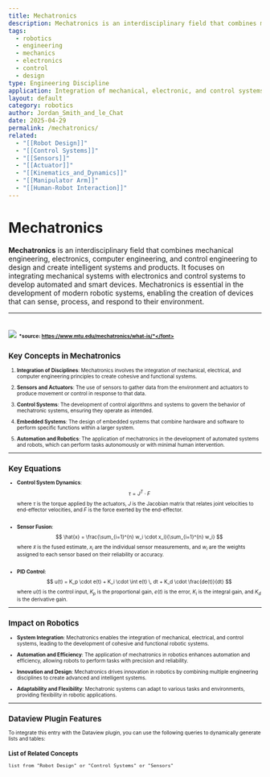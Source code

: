 ```yaml
---
title: Mechatronics
description: Mechatronics is an interdisciplinary field that combines mechanical engineering, electronics, computer engineering, and control engineering to design and create intelligent systems and products.
tags:
  - robotics
  - engineering
  - mechanics
  - electronics
  - control
  - design
type: Engineering Discipline
application: Integration of mechanical, electronic, and control systems
layout: default
category: robotics
author: Jordan_Smith_and_le_Chat
date: 2025-04-29
permalink: /mechatronics/
related:
  - "[[Robot Design]]"
  - "[[Control Systems]]"
  - "[[Sensors]]"
  - "[[Actuator]]"
  - "[[Kinematics_and_Dynamics]]"
  - "[[Manipulator Arm]]"
  - "[[Human-Robot Interaction]]"
---
```


# Mechatronics

**Mechatronics** is an interdisciplinary field that combines mechanical engineering, electronics, computer engineering, and control engineering to design and create intelligent systems and products. It focuses on integrating mechanical systems with electronics and control systems to develop automated and smart devices. Mechatronics is essential in the development of modern robotic systems, enabling the creation of devices that can sense, process, and respond to their environment.

---
<img src="https://www.mtu.edu/mechatronics/what-is/images/shutterstock-368354981-banner2400.jpg"></img>
<font size=1>*source: https://www.mtu.edu/mechatronics/what-is/*</font>
---

## Key Concepts in Mechatronics

1. **Integration of Disciplines**: Mechatronics involves the integration of mechanical, electrical, and computer engineering principles to create cohesive and functional systems.

2. **Sensors and Actuators**: The use of sensors to gather data from the environment and actuators to produce movement or control in response to that data.

3. **Control Systems**: The development of control algorithms and systems to govern the behavior of mechatronic systems, ensuring they operate as intended.

4. **Embedded Systems**: The design of embedded systems that combine hardware and software to perform specific functions within a larger system.

5. **Automation and Robotics**: The application of mechatronics in the development of automated systems and robots, which can perform tasks autonomously or with minimal human intervention.

---

## Key Equations

- **Control System Dynamics**:
  $$
  \tau = J^T \cdot F
  $$
  where $\tau$ is the torque applied by the actuators, $J$ is the Jacobian matrix that relates joint velocities to end-effector velocities, and $F$ is the force exerted by the end-effector.
  <br></br>

- **Sensor Fusion**:
  $$
  \hat{x} = \frac{\sum_{i=1}^{n} w_i \cdot x_i}{\sum_{i=1}^{n} w_i}
  $$
  where $\hat{x}$ is the fused estimate, $x_i$ are the individual sensor measurements, and $w_i$ are the weights assigned to each sensor based on their reliability or accuracy.
  <br></br>

- **PID Control**:
  $$
  u(t) = K_p \cdot e(t) + K_i \cdot \int e(t) \, dt + K_d \cdot \frac{de(t)}{dt}
  $$
  where $u(t)$ is the control input, $K_p$ is the proportional gain, $e(t)$ is the error, $K_i$ is the integral gain, and $K_d$ is the derivative gain.

---

## Impact on Robotics

- **System Integration**: Mechatronics enables the integration of mechanical, electrical, and control systems, leading to the development of cohesive and functional robotic systems.

- **Automation and Efficiency**: The application of mechatronics in robotics enhances automation and efficiency, allowing robots to perform tasks with precision and reliability.

- **Innovation and Design**: Mechatronics drives innovation in robotics by combining multiple engineering disciplines to create advanced and intelligent systems.

- **Adaptability and Flexibility**: Mechatronic systems can adapt to various tasks and environments, providing flexibility in robotic applications.

---

## Dataview Plugin Features

To integrate this entry with the Dataview plugin, you can use the following queries to dynamically generate lists and tables:

### List of Related Concepts
```dataview
list from "Robot Design" or "Control Systems" or "Sensors"
```
